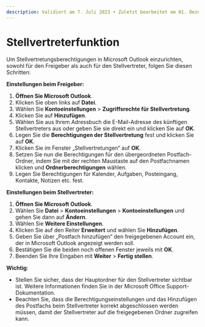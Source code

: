 ```yaml
---
description: Validiert am 7. Juli 2023 • Zuletzt bearbeitet am 01. Dezember 2023
---
```


# Stellvertreterfunktion

Um Stellvertretungsberechtigungen in Microsoft Outlook einzurichten, sowohl für den Freigeber als auch für den Stellvertreter, folgen Sie diesen Schritten:

**Einstellungen beim Freigeber:**

1. **Öffnen Sie Microsoft Outlook**.
2. Klicken Sie oben links auf **Datei**.
3. Wählen Sie **Kontoeinstellungen** > **Zugriffsrechte für Stellvertretung**.
4. Klicken Sie auf **Hinzufügen**.
5. Wählen Sie aus Ihrem Adressbuch die E-Mail-Adresse des künftigen Stellvertreters aus oder geben Sie sie direkt ein und klicken Sie auf **OK**.
6. Legen Sie die **Berechtigungen der Stellvertretung** fest und klicken Sie auf **OK**.
7. Klicken Sie im Fenster „Stellvertretungen“ auf **OK**.
8. Setzen Sie nun die Berechtigungen für den übergeordneten Postfach-Ordner, indem Sie mit der rechten Maustaste auf den Postfachnamen klicken und **Ordnerberechtigungen** wählen.
9. Legen Sie Berechtigungen für Kalender, Aufgaben, Posteingang, Kontakte, Notizen etc. fest.

**Einstellungen beim Stellvertreter:**

1. **Öffnen Sie Microsoft Outlook**.
2. Wählen Sie **Datei** > **Kontoeinstellungen** > **Kontoeinstellungen** und gehen Sie dann auf **Ändern**.
3. Wählen Sie **Weitere Einstellungen**.
4. Klicken Sie auf den Reiter **Erweitert** und wählen Sie **Hinzufügen**.
5. Geben Sie über „Postfach hinzufügen“ den freigegebenen Account ein, der in Microsoft Outlook angezeigt werden soll.
6. Bestätigen Sie die beiden noch offenen Fenster jeweils mit **OK**.
7. Beenden Sie Ihre Eingaben mit **Weiter** > **Fertig stellen**.

**Wichtig**:

* Stellen Sie sicher, dass der Hauptordner für den Stellvertreter sichtbar ist. Weitere Informationen finden Sie in der Microsoft Office Support-Dokumentation.
* Beachten Sie, dass die Berechtigungseinstellungen und das Hinzufügen des Postfachs beim Stellvertreter korrekt abgeschlossen werden müssen, damit der Stellvertreter auf die freigegebenen Ordner zugreifen kann.
